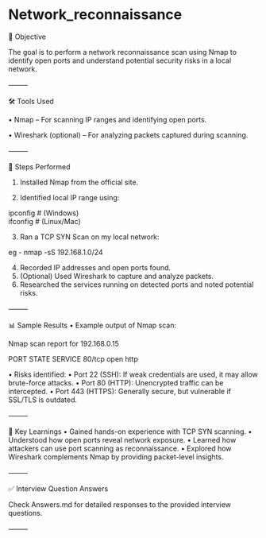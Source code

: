 # Network_reconnaissance

📌 Objective

The goal is to perform a network reconnaissance scan using Nmap to identify open ports and understand potential security risks in a local network.

⸻

🛠 Tools Used

 • Nmap – For scanning IP ranges and identifying open ports.
 
 • Wireshark (optional) – For analyzing packets captured during scanning.

⸻

🚀 Steps Performed
 1. Installed Nmap from the official site.
    
 2. Identified local IP range using:

ipconfig   # (Windows)  
ifconfig   # (Linux/Mac)

 3. Ran a TCP SYN Scan on my local network:

eg - nmap -sS 192.168.1.0/24

 4. Recorded IP addresses and open ports found.
 5. (Optional) Used Wireshark to capture and analyze packets.
 6. Researched the services running on detected ports and noted potential risks.

⸻

📊 Sample Results
 • Example output of Nmap scan:

Nmap scan report for 192.168.0.15

PORT     STATE SERVICE
80/tcp   open  http


 • Risks identified:
 • Port 22 (SSH): If weak credentials are used, it may allow brute-force attacks.
 • Port 80 (HTTP): Unencrypted traffic can be intercepted.
 • Port 443 (HTTPS): Generally secure, but vulnerable if SSL/TLS is outdated.

⸻

🧩 Key Learnings
 • Gained hands-on experience with TCP SYN scanning.
 • Understood how open ports reveal network exposure.
 • Learned how attackers can use port scanning as reconnaissance.
 • Explored how Wireshark complements Nmap by providing packet-level insights.


⸻

✅ Interview Question Answers

Check Answers.md for detailed responses to the provided interview questions.

⸻

